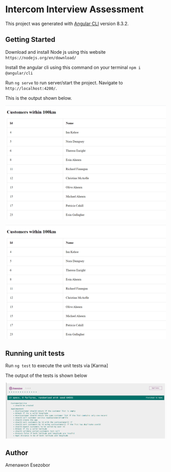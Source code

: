 # Intercom Interview Assessment
This project was generated with [Angular CLI](https://github.com/angular/angular-cli) version 8.3.2.

## Getting Started
Download and install Node js using this website `https://nodejs.org/en/download/`

Install the angular cli using this command on your terminal `npm i @angular/cli`

Run `ng serve` to run server/start the project. Navigate to `http://localhost:4200/`. 

This is the output shown below.

 <img src="src/assets/output-screenshot.png">

![Alt text](/src/assets/output-screenshot.png?raw=true "Output")

## Running unit tests

Run `ng test` to execute the unit tests via [Karma]

The output of the tests is shown below

 <img src="src/assets/test-screenshot.png">


## Author
Amenawon Esezobor